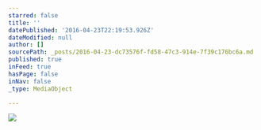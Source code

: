 ```yaml
---
starred: false
title: ''
datePublished: '2016-04-23T22:19:53.926Z'
dateModified: null
author: []
sourcePath: _posts/2016-04-23-dc73576f-fd58-47c3-914e-7f39c176bc6a.md
published: true
inFeed: true
hasPage: false
inNav: false
_type: MediaObject

---
```

![](https://the-grid-user-content.s3-us-west-2.amazonaws.com/660f3685-9207-448c-a540-a0796d7ba4ed.jpg)